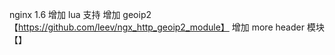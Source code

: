 nginx 1.6 
增加 lua 支持
增加 geoip2 【https://github.com/leev/ngx_http_geoip2_module】
增加 more header 模块 【】
